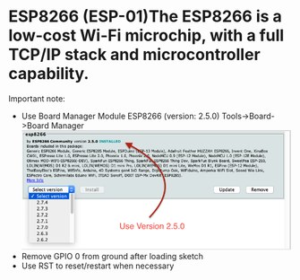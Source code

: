 # ESP8266 (ESP-01)The ESP8266 is a low-cost Wi-Fi microchip, with a full TCP/IP stack and microcontroller capability. 

Important note: 
- Use Board Manager Module ESP8266 (version: 2.5.0)  Tools->Board->Board Manager
![board manager](./esp8266-esp-01-board-manager.png)
- Remove GPIO 0 from ground after loading sketch
- Use RST to reset/restart when necessary


